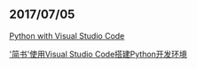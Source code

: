 ## 2017/07/05

[Python with Visual Studio Code](https://code.visualstudio.com/docs/languages/python)

['简书'使用Visual Studio Code搭建Python开发环境](http://www.jianshu.com/p/1188294686db)

